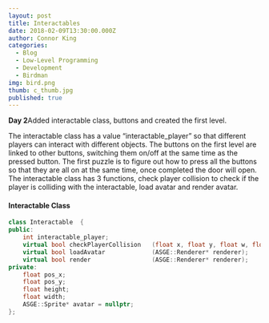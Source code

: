 ```yaml
---
layout: post
title: Interactables
date: 2018-02-09T13:30:00.000Z
author: Connor King
categories:
  - Blog
  - Low-Level Programming
  - Development
  - Birdman
img: bird.png
thumb: c_thumb.jpg
published: true
---
```


<b>Day 2</b>Added interactable class, buttons and created the first level.<!--more-->

The interactable class has a value “interactable_player” so that different players can interact with different objects. The buttons on the first level are linked to other buttons, switching them on/off at the same time as the pressed button. The first puzzle is to figure out how to press all the buttons so that they are all on at the same time, once completed the door will open. The interactable class has 3 functions, check player collision to check if the player is colliding with the interactable, load avatar and render avatar.

#### Interactable Class
```C++
class Interactable  {
public:
	int interactable_player;
	virtual bool checkPlayerCollision	(float x, float y, float w, float h);
	virtual bool loadAvatar				(ASGE::Renderer* renderer);
	virtual bool render					(ASGE::Renderer* renderer);
private:
	float pos_x;
	float pos_y;
	float height;
	float width;
	ASGE::Sprite* avatar = nullptr;
};
```
